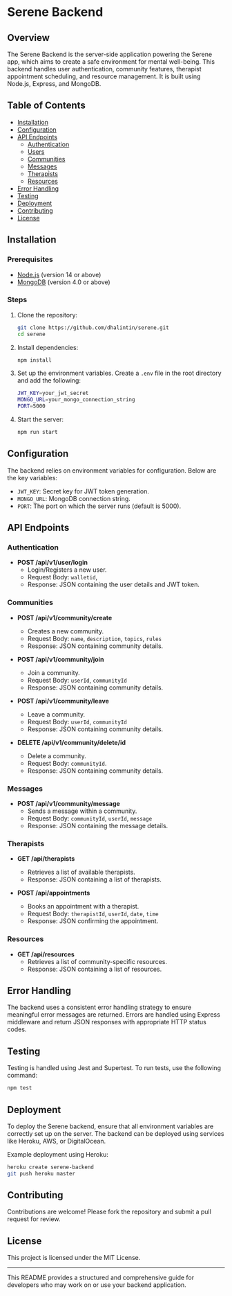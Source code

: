 # Serene Backend

## Overview

The Serene Backend is the server-side application powering the Serene app, which aims to create a safe environment for mental well-being. This backend handles user authentication, community features, therapist appointment scheduling, and resource management. It is built using Node.js, Express, and MongoDB.

## Table of Contents

- [Installation](#installation)
- [Configuration](#configuration)
- [API Endpoints](#api-endpoints)
  - [Authentication](#authentication)
  - [Users](#users)
  - [Communities](#communities)
  - [Messages](#messages)
  - [Therapists](#therapists)
  - [Resources](#resources)
- [Error Handling](#error-handling)
- [Testing](#testing)
- [Deployment](#deployment)
- [Contributing](#contributing)
- [License](#license)

## Installation

### Prerequisites

- [Node.js](https://nodejs.org/) (version 14 or above)
- [MongoDB](https://www.mongodb.com/) (version 4.0 or above)

### Steps

1. Clone the repository:
   ```bash
   git clone https://github.com/dhalintin/serene.git
   cd serene
   ```

2. Install dependencies:
   ```bash
   npm install
   ```

3. Set up the environment variables. Create a `.env` file in the root directory and add the following:
   ```bash
   JWT_KEY=your_jwt_secret
   MONGO_URL=your_mongo_connection_string
   PORT=5000
   ```

4. Start the server:
   ```bash
   npm run start
   ```

## Configuration

The backend relies on environment variables for configuration. Below are the key variables:

- `JWT_KEY`: Secret key for JWT token generation.
- `MONGO_URL`: MongoDB connection string.
- `PORT`: The port on which the server runs (default is 5000).

## API Endpoints

### Authentication

- **POST /api/v1/user/login**
  - Login/Registers a new user.
  - Request Body: `walletid`,
  - Response: JSON containing the user details and JWT token.

### Communities

- **POST /api/v1/community/create**
  - Creates a new community.
  - Request Body: `name`, `description`, `topics`, `rules`
  - Response: JSON containing community details.

- **POST /api/v1/community/join**
  - Join a community.
  - Request Body: `userId`, `communityId`
  - Response: JSON containing community details.

- **POST /api/v1/community/leave**
  - Leave a community.
  - Request Body: `userId`, `communityId`
  - Response: JSON containing community details.
  
- **DELETE /api/v1/community/delete/id**
  - Delete a community.
  - Request Body: `communityId`.
  - Response: JSON containing community details.
### Messages

- **POST /api/v1/community/message**
  - Sends a message within a community.
  - Request Body: `communityId`, `userId`, `message`
  - Response: JSON containing the message details.

### Therapists

- **GET /api/therapists**
  - Retrieves a list of available therapists.
  - Response: JSON containing a list of therapists.

- **POST /api/appointments**
  - Books an appointment with a therapist.
  - Request Body: `therapistId`, `userId`, `date`, `time`
  - Response: JSON confirming the appointment.

### Resources

- **GET /api/resources**
  - Retrieves a list of community-specific resources.
  - Response: JSON containing a list of resources.

## Error Handling

The backend uses a consistent error handling strategy to ensure meaningful error messages are returned. Errors are handled using Express middleware and return JSON responses with appropriate HTTP status codes.

## Testing

Testing is handled using Jest and Supertest. To run tests, use the following command:
```bash
npm test
```

## Deployment

To deploy the Serene backend, ensure that all environment variables are correctly set up on the server. The backend can be deployed using services like Heroku, AWS, or DigitalOcean.

Example deployment using Heroku:
```bash
heroku create serene-backend
git push heroku master
```

## Contributing

Contributions are welcome! Please fork the repository and submit a pull request for review.

## License

This project is licensed under the MIT License.

---

This README provides a structured and comprehensive guide for developers who may work on or use your backend application.